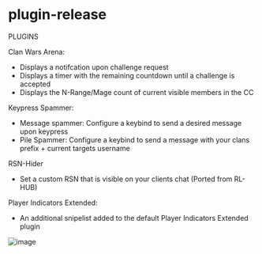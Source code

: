 # plugin-release


PLUGINS

Clan Wars Arena:

- Displays a notifcation upon challenge request
- Displays a timer with the remaining countdown until a challenge is accepted
- Displays the N-Range/Mage count of current visible members in the CC

Keypress Spammer:

- Message spammer: Configure a keybind to send a desired message upon keypress
- Pile Spammer: Configure a keybind to send a message with your clans prefix + current targets username

RSN-Hider
- Set a custom RSN that is visible on your clients chat (Ported from RL-HUB)

Player Indicators Extended:
- An additional snipelist added to the default Player Indicators Extended plugin


![image](https://user-images.githubusercontent.com/51583993/111889976-995f9580-89bb-11eb-932b-a14dc9bba84c.png)
